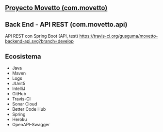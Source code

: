 ## [Proyecto Movetto (com.movetto)](http://www.movetto.com)
## Back End - API REST (com.movetto.api)
API REST con Spring Boot (API, test)
https://travis-ci.org/gusguma/movetto-backend-api.svg?branch=develop

## Ecosistema
* Java
* Maven
* Logs
* JUnit5
* IntelliJ
* GitHub
* Travis-CI
* Sonar Cloud
* Better Code Hub
* Spring
* Heroku
* OpenAPI-Swagger
